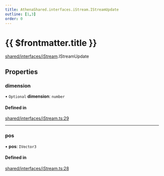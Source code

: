 ```yaml
---
title: AthenaShared.interfaces.iStream.IStreamUpdate
outline: [1,3]
order: 0
---
```


# {{ $frontmatter.title }}


[shared/interfaces/iStream](../modules/shared_interfaces_iStream.md).IStreamUpdate

## Properties

### dimension

• `Optional` **dimension**: `number`

#### Defined in

[shared/interfaces/iStream.ts:29](https://github.com/Stuyk/altv-athena/blob/feb0cb2/src/core/shared/interfaces/iStream.ts#L29)

___

### pos

• **pos**: `IVector3`

#### Defined in

[shared/interfaces/iStream.ts:28](https://github.com/Stuyk/altv-athena/blob/feb0cb2/src/core/shared/interfaces/iStream.ts#L28)
